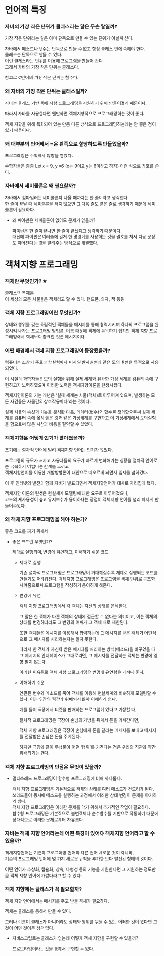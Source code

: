 # 언어적 특징
### 자바의 가장 작은 단위가 클래스라는 말은 무슨 말일까?
    
가장 작은 단위라는 말은 아마 단독으로 만들 수 있는 단위가 아닐까 싶다.
    
자바에서 메소드나 변수는 단독으로 만들 수 없고 항상 클래스 안에 속해야 한다.  
클래스는 단독으로 만들 수 있다.   
이런 클래스라는 단위를 이용해 프로그램을 만들어 간다.  
그래서 자바의 가장 작은 단위는 클래스다.
    
참고로 C언어의 가장 작은 단위는 함수다.
    
### 왜 자바의 가장 작은 단위는 클래스일까?
    
자바는 클래스 기반 객체 지향 프로그래밍을 지원하기 위해 만들어졌기 때문이다.
    
따라서 자바를 사용한다면 웬만하면 객체지향적으로 프로그래밍하는 것이 좋다.
    
객체 지향을 위해 특화되어 있는 만큼 다른 방식으로 프로그래밍하는데는 안 좋은 점이 있기 때문이다.
    
### 왜 대부분의 언어에서 =은 왼쪽으로 할당하도록 만들었을까?
프로그래밍은 수학에서 많향을 받았다.

수학자들은 종종 Let x = 9, y =6 (x는 9이고 y는 6이라고 하자) 이런 식으로 기호를 쓴다.
### 자바에서 세미콜론은 왜 필요할까?  
  자바에서 컴파일러는 세미콜론이 나올 때까지는 한 줄이라고 생각한다.  
  한 줄이 끝날 때 세미콜론을 적지 않으면 그 다음 줄도 같은 줄로 생각하기 때문에 세미콜론이 필요하다.
- 왜 파이썬은 세미콜론이 없어도 문제가 없을까?
    
    파이썬은 한 줄이 끝나면 한 줄이 끝났다고 생각하기 때문이다.  
    대신에 파이썬은 여러줄에 걸쳐 한 명령어를 사용하는 것을 괄호를 쳐서 다음 문장도 이어진다는 것을 알려주는 방식으로 해결했다.


# 객체지향 프로그래밍

### 객체란 무엇인가? ★

  클래스의 복제본  
  이 세상의 모든 사물들은 객체라고 할 수 있다. 핸드폰, 의자, 책 등등

### 객체 지향 프로그래밍이란 무엇인가?
상태와 행위를 갖는 독립적인 객체들을 메시지를 통해 협력시키며 하나의 프로그램을 완성시켜 나가는 프로그래밍 방법론.
이름 때문에 객체에 주목하기 쉽지만 객체 지향 프로그래밍에서 객체보다 중요한 것은 메시지이다.

### 어떤 배경에서 객체 지향 프로그래밍이 등장했을까?
    
컴퓨터는 초창기 주로 과학실험이나 미사일 발사실험과 같은 모의 실험을 목적으로 사용되었다. 
    
이 시절의 과학자들은 모의 실험을 위해 실제 세계와 유사한 가상 세계를 컴퓨터 속에 구현하고자 노력하였으며 이러한 노력은 객체지향이론을 탄생시켰다.
    
객체지향이론의 기본 개념은 ‘실제 세계는 사물(객체)로 이루어져 있으며, 발생하는 모든 사건들은 사물간의 상호작용이다’라는 것이다.
    
실제 사물의 속성과 기능을 분석한 다음, 데이터(변수)와 함수로 정의함으로써 실제 세계를 컴퓨터 속에 옮겨 놓은 것과 같은 가상세계를 구현하고 이 가상세계에서 모의실험을 함으로써 많은 시간과 비용을 절약할 수 있었다.
    
### 객체지향은 어떻게 인기가 많아졌을까?
    
초기에는 절차적 언어에 밀려 객체지향 언어는 인기가 없었다.
    
프로그램의 규모가 커지고 사용자들의 요구가 빠르게 변화해가는 상황을 절차적 언어로는 극복하기 어렵다는 한계를 느끼고  
객체지향언어를 이용한 개발방벌론이 대안으로 떠오르게 되면서 입지를 넓혀갔다. 
    
이 후 인터넷의 발전과 함께 자바가 발표되면서 객체지향언어가 대세로 자리잡게 됐다.
    
객체지향 이론의 탄생은 현실세계 모델링에 대한 요구로 이루어졌으나,   
코드의 재사용성이 높고 유지보수가 용이하다는 장점이 객체지향 언어를 널리 퍼지게 만들어주었다.

### 왜 객체 지향 프로그래밍을 해야 하는가?

  좋은 코드를 짜기 위해서

* 좋은 코드란 무엇인가?

  제대로 실행되며, 변경에 유연하고, 이해하기 쉬운 코드.

  - 제대로 실행

    기존 절차적 프로그래밍은 프로그래밍이 거대해질수록 제대로 실행되는 코드를 만들기도 어려워진다. 객체지향 프로그래밍은 프로그램을 객체 단위로 구조화 시켜줌으로써 프로그램을 작성하기 용이하게 해준다.

  - 변경에 유연

    객체 지향 프로그래밍에서 각 객체는 자신의 상태를 은닉한다.

    그 말은 한 객체가 다른 객체의 상태에 접근할 수 없다는 의미이고, 이는 객체의 상태를 변경하더라도 그 변경의 여파가 그 객체 내로 제한된다.

    또한 객체들은 메시지를 이용해서 협력하는데 그 메시지를 받은 객체가 어떤식으로 그 메시지를 처리하는지는 알지 못한다.

    따라서 한 객체가 자신이 받은 메시지를 처리하는 방식(메소드)을 바꾸었을 때 그 메시지의 인터페이스가 그대로라면, 그 메시지를 전달하는 객체는 변경에 영향 받지 않는다.

    이러한 이유들로 객체 지향 프로그래밍은 변경에 유연함을 가져다 준다.

  - 이해하기 쉬운

    연관된 변수와 메소드를 묶어 객체를 이용해 현실세계와 비슷하게 모델링할 수 있다. 이는 인간의 직관과 위배되지 않아 이해하기 쉽다.

    예를 들어 극장에서 티켓을 판매하는 프로그램이 있다고 가정할 때,

    절차적 프로그래밍은 극장이 손님의 가방을 뒤져서 돈을 가져간다면,

    객체 지향 프로그래밍은 극장이 손님에게 돈을 달라는 메세지를 보내고 메시지를 전달받은 손님은 돈을 주게된다.

    하지만 극장과 같이 무생물이 어떤 ‘행위’를 가진다는 점은 우리의 직관과 약간 위배되기는 한다.

### 객체 지향 프로그래밍의 단점은 무엇이 있을까?
* 멀티쓰레드 프로그래밍이 함수형 프로그래밍에 비해 까다롭다.

  객체 지향 프로그래밍은 기본적으로 객체의 상태를 여러 메소드가 건드리게 된다.  
  쓰레드들이 동시에 메소드를 실행하는 과정에서 이러한 상태 변경이 문제를 야기하기 쉽다.  
  객체 지향 프로그래밍은 이러한 문제를 막기 위해서 추가적인 작업이 필요하다.  
  함수형 프로그래밍은 기본적으로 불변객체나 순수함수를 기반으로 작동하기 때문에 상대적으로 이러한 문제로부터 자유롭다.

### 자바는 객체 지향 언어라는데 어떤 특징이 있어야 객체지향 언어라고 할 수 있을까?
    
객체지향언어는 기존의 프로그래밍 언어와 다른 전혀 새로운 것이 아니라,   
기존의 프로그래밍 언어에 몇 가지 새로운 규칙을 추가한 보다 발전된 형태의 것이다.
    
어떤 언어가 추상화, 캡슐화, 상속, 다형성  등의 기능을 지원한다면
그 지원하는 정도만큼 객체 지향 언어에 가깝다라고 할 수 있다.
    
### 객체 지향에는 클래스가 꼭 필요할까?
    
객체 지향 언어에서는 메시지를 주고 받을 객체가 필요하다.
    
객체는 클래스를 통해서 만들 수 있다.
    
그러나 이름이 클래스가 아니더라도 상태와 행위를 묶을 수 있는 어떠한 것이 있다면 그것이 어떤 것이든 상관 없다.
    
* 자바스크립트는 클래스가 없는데 어떻게 객체 지향을 구현할 수 있을까?  
        
  프로토타입이라는 것을 통해서 구현할 수 있다.
